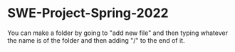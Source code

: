 # SWE-Project-Spring-2022
You can make a folder by going to "add new file" and then typing whatever the name is of the folder and then adding "/" to the end of it.
